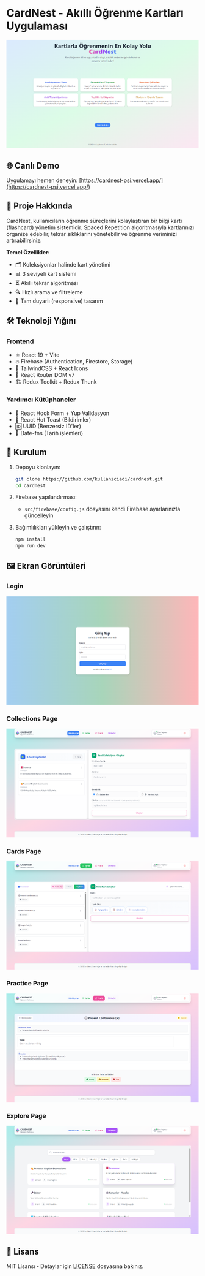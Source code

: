 # CardNest - Akıllı Öğrenme Kartları Uygulaması

![Landing](https://raw.githubusercontent.com/enesyagmur/cardnest/6cf23e91e8ec5ba43dfe2c600102065c4ce84f14/src/assets/landingScreenShot.png)

## 🌐 Canlı Demo
Uygulamayı hemen deneyin: [https://cardnest-psi.vercel.app/](https://cardnest-psi.vercel.app/)

## 📌 Proje Hakkında

CardNest, kullanıcıların öğrenme süreçlerini kolaylaştıran bir bilgi kartı (flashcard) yönetim sistemidir. Spaced Repetition algoritmasıyla kartlarınızı organize edebilir, tekrar sıklıklarını yönetebilir ve öğrenme veriminizi artırabilirsiniz.

**Temel Özellikler:**
- 🗂️ Koleksiyonlar halinde kart yönetimi
- 📊 3 seviyeli kart sistemi 
- ⏳ Akıllı tekrar algoritması
- 🔍 Hızlı arama ve filtreleme
- 📱 Tam duyarlı (responsive) tasarım

## 🛠️ Teknoloji Yığını

### Frontend
- ⚛️ React 19 + Vite
- 🔥 Firebase (Authentication, Firestore, Storage)
- 🎨 TailwindCSS + React Icons
- 🧭 React Router DOM v7
- 🏗️ Redux Toolkit + Redux Thunk

### Yardımcı Kütüphaneler
- 📝 React Hook Form + Yup Validasyon
- 🔔 React Hot Toast (Bildirimler)
- 🆔 UUID (Benzersiz ID'ler)
- 📅 Date-fns (Tarih işlemleri)

## 🚀 Kurulum

1. Depoyu klonlayın:
   ```bash
   git clone https://github.com/kullaniciadi/cardnest.git
   cd cardnest
   ```

2. Firebase yapılandırması:
   - `src/firebase/config.js` dosyasını kendi Firebase ayarlarınızla güncelleyin

3. Bağımlılıkları yükleyin ve çalıştırın:
   ```bash
   npm install
   npm run dev
   ```


## 🖼️ Ekran Görüntüleri


### Login
![Login](https://raw.githubusercontent.com/enesyagmur/cardnest/6cf23e91e8ec5ba43dfe2c600102065c4ce84f14/src/assets/loginScreenShot.png)

### Collections Page
![Collections](https://raw.githubusercontent.com/enesyagmur/cardnest/6cf23e91e8ec5ba43dfe2c600102065c4ce84f14/src/assets/collectionsScreenShot.png)

### Cards Page
![Cards](https://raw.githubusercontent.com/enesyagmur/cardnest/6cf23e91e8ec5ba43dfe2c600102065c4ce84f14/src/assets/cardsScreenShot.png)

### Practice Page
![Practice](https://raw.githubusercontent.com/enesyagmur/cardnest/6cf23e91e8ec5ba43dfe2c600102065c4ce84f14/src/assets/practiceScreenShot.png)

### Explore Page
![Explore](https://raw.githubusercontent.com/enesyagmur/cardnest/6cf23e91e8ec5ba43dfe2c600102065c4ce84f14/src/assets/exploreScreenShot.png)




## 📜 Lisans

MIT Lisansı - Detaylar için [LICENSE](LICENSE) dosyasına bakınız.
